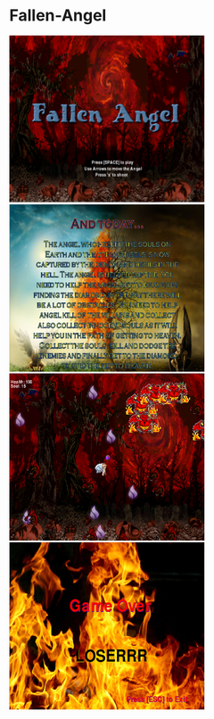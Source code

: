 # Fallen-Angel
<img src = "https://github.com/azahra1598/Fallen-Angel/blob/master/game%20plan/2.PNG" width = "350" height = "300">
<img src = "https://github.com/azahra1598/Fallen-Angel/blob/master/game%20plan/3.PNG" width = "350" height = "300">
<img src = "https://github.com/azahra1598/Fallen-Angel/blob/master/game%20plan/5.PNG" width = "350" height = "300">
<img src = "https://github.com/azahra1598/Fallen-Angel/blob/master/game%20plan/1.PNG" width = "350" height = "300">
